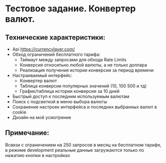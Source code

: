 # Тестовое задание. Конвертер валют.

## Технические характеристики:
- Api https://currencylayer.com/
- Обход ограничений бесплатного тарифа:
  - Таймаут между запросами для обхода Rate Limits
  - Конверсия относитьно любой валюты, а не только доллара
  - Реализация получения истории конверсии за период времени
- Настраиваемый интерфейс:
  - Конвертер валют
  - Таблица конверсии популярных значений (10, 100 500 и тд)
  - График/таблица истории конверсии за 10 дней  
- Быстрый доступ к последним используемым валютам
- Поиск с подсветкой в меню выбора валюты
- Сохранение настроек интерфейса и последних выбранных валют в cookie
- Дизайн на моё усмотрение

## Примечание:
Всвязи с ограничением на 250 запросов в месяц на бесплатном тарифе, в режиме development реальные данные загружаются только по нажатию кнопки в настройках

